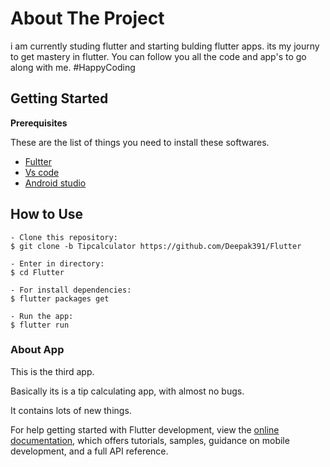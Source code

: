 # About The Project

i am currently studing flutter and starting bulding flutter apps. 
its my journy to get mastery in flutter. You can follow you all the code and app's 
to go along with me. 
#HappyCoding 

## Getting Started

 **Prerequisites**

 These are the list of things you need to install these softwares.
 
 * [Fultter](http://flutter.dev/)
 * [Vs code](https://code.visualstudio.com/)
 * [Android studio](https://developer.android.com/studio)
 
 ## How to Use 

```
- Clone this repository:
$ git clone -b Tipcalculator https://github.com/Deepak391/Flutter

- Enter in directory:
$ cd Flutter

- For install dependencies:
$ flutter packages get

- Run the app: 
$ flutter run 

```
 
 ### About App
 
 This is the third app.
 
 Basically its is a tip calculating app, with almost no bugs.
  
 It contains lots of new things. 


For help getting started with Flutter development, view the
[online documentation](https://docs.flutter.dev/), which offers tutorials,
samples, guidance on mobile development, and a full API reference.
